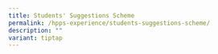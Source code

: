 ```yaml
---
title: Students' Suggestions Scheme
permalink: /hpps-experience/students-suggestions-scheme/
description: ""
variant: tiptap
---
```

<p></p>